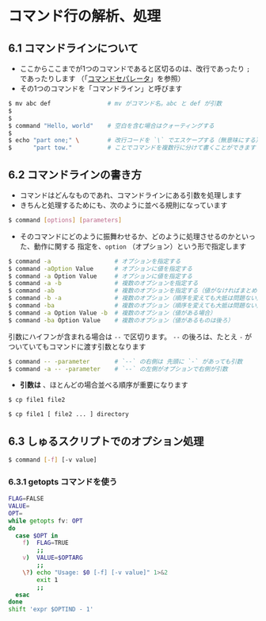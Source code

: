 # コマンド行の解析、処理

## 6.1 コマンドラインについて

- ここからここまでが1つのコマンドであると区切るのは、改行であったり `;` であったりします
（「[コマンドセパレータ](../01/README.md)」を参照）
- その1つのコマンドを「コマンドライン」と呼びます

```sh
$ mv abc def                # mv がコマンド名。abc と def が引数
$
$
$ command "Hello, world"    # 空白を含む場合はクォーティングする
$
$ echo "part one;" \        # 改行コードを `\` でエスケープする（無意味にする）
$      "part tow."          # ことでコマンドを複数行に分けて書くことができます
```

## 6.2 コマンドラインの書き方

- コマンドはどんなものであれ、コマンドラインにある引数を処理します
- きちんと処理するためにも、次のように並べる規則になっています

```sh
$ command [options] [parameters]
```

- そのコマンドにどのように振舞わせるか、どのように処理させるのかといった、動作に関する
指定を、`option` （オプション）という形で指定します

```sh
$ command -a                  # オプションを指定する
$ command -aOption Value      # オプションに値を指定する
$ command -a Option Value     # オプションに値を指定する
$ command -a -b               # 複数のオプションを指定する
$ command -ab                 # 複数のオプションを指定する（値がなければまとめられる）
$ command -b -a               # 複数のオプション（順序を変えても大抵は問題ない）
$ command -ba                 # 複数のオプション（順序を変えても大抵は問題ない）
$ command -a Option Value -b  # 複数のオプション（値がある場合）
$ command -ba Option Value    # 複数のオプション（値があるものは後ろ）
```

引数にハイフンが含まれる場合は `--` で区切ります。
`--` の後ろは、たとえ `-` がついていてもコマンドに渡す引数となります

```sh
$ command -- -parameter       # `--` の右側は 先頭に `-` があっても引数
$ command -a -- -parameter    # `--` の左側がオプションで右側が引数
```

- __引数は__ 、ほとんどの場合並べる順序が重要になります


```sh
$ cp file1 file2
```

```sh
$ cp file1 [ file2 ... ] directory
```


## 6.3 しゅるスクリプトでのオプション処理

```sh
$ command [-f] [-v value]
```

### 6.3.1 getopts コマンドを使う

```sh
FLAG=FALSE
VALUE=
OPT=
while getopts fv: OPT
do
  case $OPT in
    f)  FLAG=TRUE
        ;;
    v)  VALUE=$OPTARG
        ;;
    \?) echo "Usage: $0 [-f] [-v value]" 1>&2
        exit 1
        ;;
  esac
done
shift 'expr $OPTIND - 1'
```
